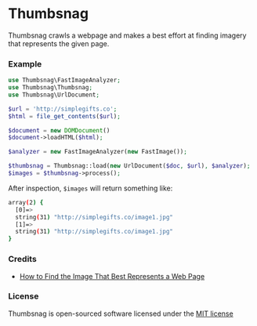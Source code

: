 # Thumbsnag

Thumbsnag crawls a webpage and makes a best effort at finding imagery that represents the given page.

### Example

```php
use Thumbsnag\FastImageAnalyzer;
use Thumbsnag\Thumbsnag;
use Thumbsnag\UrlDocument;

$url = 'http://simplegifts.co';
$html = file_get_contents($url);

$document = new DOMDocument()
$document->loadHTML($html);

$analyzer = new FastImageAnalyzer(new FastImage());

$thumbsnag = Thumbsnag::load(new UrlDocument($doc, $url), $analyzer);
$images = $thumbsnag->process();
```

After inspection, `$images` will return something like:

```bash
array(2) {
  [0]=>
  string(31) "http://simplegifts.co/image1.jpg"
  [1]=>
  string(31) "http://simplegifts.co/image1.jpg"
}
```

### Credits

+ [How to Find the Image That Best Represents a Web Page](https://tech.shareaholic.com/2012/11/02/how-to-find-the-image-that-best-respresents-a-web-page/)

### License

Thumbsnag is open-sourced software licensed under the [MIT license](https://raw.githubusercontent.com/gstjohn/Thumbsnag/master/LICENSE)
